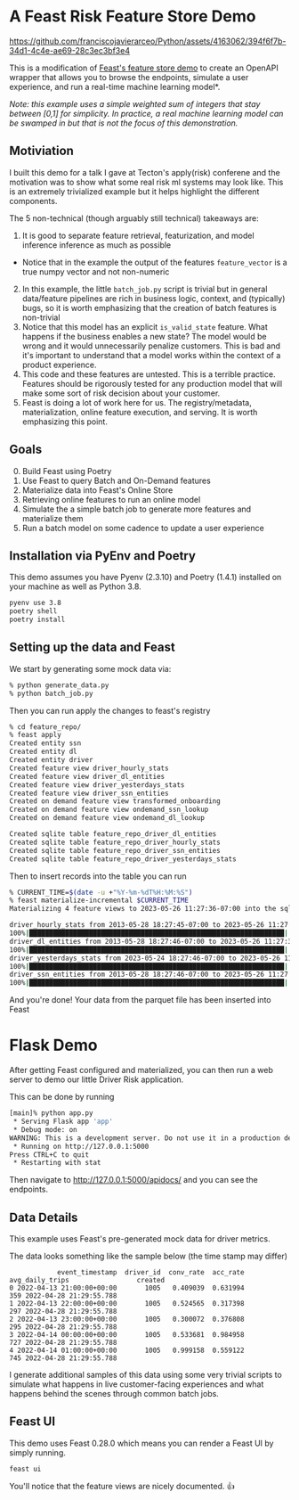 # A Feast Risk Feature Store Demo

https://github.com/franciscojavierarceo/Python/assets/4163062/394f6f7b-34d1-4c4e-ae69-28c3ec3bf3e4

This is a modification of [Feast's feature store demo](https://docs.feast.dev/getting-started/quickstart) 
to create an OpenAPI wrapper that allows you to browse the endpoints, simulate a user experience, and 
run a real-time machine learning model*.

*Note: this example uses a simple weighted sum of integers that stay between [0,1] for simplicity.
In practice, a real machine learning model can be swamped in but that is not the focus of this demonstration.*

## Motiviation
I built this demo for a talk I gave at Tecton's apply(risk) conferene and the motivation was to show what
some real risk ml systems may look like. This is an extremely trivialized example but it helps highlight the 
different components.

The 5 non-technical (though arguably still technical) takeaways are:
1. It is good to separate feature retrieval, featurization, and model inference inference as much as possible
  - Notice that in the example the output of the features `feature_vector` is a true numpy vector and not non-numeric
2. In this example, the little `batch_job.py` script is trivial but in general data/feature pipelines are rich in business 
logic, context, and (typically) bugs, so it is worth emphasizing that the creation of batch features is non-trivial
3. Notice that this model has an explicit `is_valid_state` feature. What happens if the business enables a new state? 
The model would be wrong and it would unnecessarily penalize customers. This is bad and it's important to understand that
a model works within the context of a product experience.
4. This code and these features are untested. This is a terrible practice. Features should be 
rigorously tested for any production model that will make some sort of risk decision about your customer.
5. Feast is doing a lot of work here for us. The registry/metadata, materialization, online feature execution, and serving.
It is worth emphasizing this point.

## Goals

0. Build Feast using Poetry
1. Use Feast to query Batch and On-Demand features 
2. Materialize data into Feast's Online Store
3. Retrieving online features to run an online model
4. Simulate the a simple batch job to generate more features and materialize them
5. Run a batch model on some cadence to update a user experience

## Installation via PyEnv and Poetry

This demo assumes you have Pyenv (2.3.10) and Poetry (1.4.1) installed on your machine as well as Python 3.8.

```bash
pyenv use 3.8
poetry shell
poetry install
```
## Setting up the data and Feast

We start by generating some mock data via:
```bash
% python generate_data.py
% python batch_job.py
```

Then you can run apply the changes to feast's registry 
```bash
% cd feature_repo/
% feast apply
Created entity ssn
Created entity dl
Created entity driver
Created feature view driver_hourly_stats
Created feature view driver_dl_entities
Created feature view driver_yesterdays_stats
Created feature view driver_ssn_entities
Created on demand feature view transformed_onboarding
Created on demand feature view ondemand_ssn_lookup
Created on demand feature view ondemand_dl_lookup

Created sqlite table feature_repo_driver_dl_entities
Created sqlite table feature_repo_driver_hourly_stats
Created sqlite table feature_repo_driver_ssn_entities
Created sqlite table feature_repo_driver_yesterdays_stats
```

Then to insert records into the table you can run
```bash
% CURRENT_TIME=$(date -u +"%Y-%m-%dT%H:%M:%S")
% feast materialize-incremental $CURRENT_TIME
Materializing 4 feature views to 2023-05-26 11:27:36-07:00 into the sqlite online store.

driver_hourly_stats from 2013-05-28 18:27:45-07:00 to 2023-05-26 11:27:36-07:00:
100%|████████████████████████████████████████████████████████████████| 5/5 [00:00<00:00, 436.53it/s]
driver_dl_entities from 2013-05-28 18:27:46-07:00 to 2023-05-26 11:27:36-07:00:
100%|████████████████████████████████████████████████████████████████| 1/1 [00:00<00:00, 531.06it/s]
driver_yesterdays_stats from 2023-05-24 18:27:46-07:00 to 2023-05-26 11:27:36-07:00:
100%|████████████████████████████████████████████████████████████████| 1/1 [00:00<00:00, 329.82it/s]
driver_ssn_entities from 2013-05-28 18:27:46-07:00 to 2023-05-26 11:27:36-07:00:
100%|████████████████████████████████████████████████████████████████| 1/1 [00:00<00:00, 508.89it/s]
```
And you're done! Your data from the parquet file has been inserted into Feast

# Flask Demo

After getting Feast configured and materialized, you can then run a web server to demo our little Driver Risk application.

This can be done by running
```bash
[main]% python app.py
 * Serving Flask app 'app'
 * Debug mode: on
WARNING: This is a development server. Do not use it in a production deployment. Use a production WSGI server instead.
 * Running on http://127.0.0.1:5000
Press CTRL+C to quit
 * Restarting with stat
```

Then navigate to http://127.0.0.1:5000/apidocs/ and you can see the endpoints.

## Data Details 
This example uses Feast's pre-generated mock data for driver metrics.

The data looks something like the sample below (the time stamp may differ)
```
            event_timestamp  driver_id  conv_rate  acc_rate  avg_daily_trips                 created
0 2022-04-13 21:00:00+00:00       1005   0.409039  0.631994              359 2022-04-28 21:29:55.788
1 2022-04-13 22:00:00+00:00       1005   0.524565  0.317398              297 2022-04-28 21:29:55.788
2 2022-04-13 23:00:00+00:00       1005   0.300072  0.376808              295 2022-04-28 21:29:55.788
3 2022-04-14 00:00:00+00:00       1005   0.533681  0.984958              727 2022-04-28 21:29:55.788
4 2022-04-14 01:00:00+00:00       1005   0.999158  0.559122              745 2022-04-28 21:29:55.788
```

I generate additional samples of this data using some very trivial scripts to simulate what happens in live customer-facing experiences and what happens behind the scenes through common batch jobs.

## Feast UI

This demo uses Feast 0.28.0 which means you can render a Feast UI by simply running.
```
feast ui
```

You'll notice that the feature views are nicely documented. 👍

